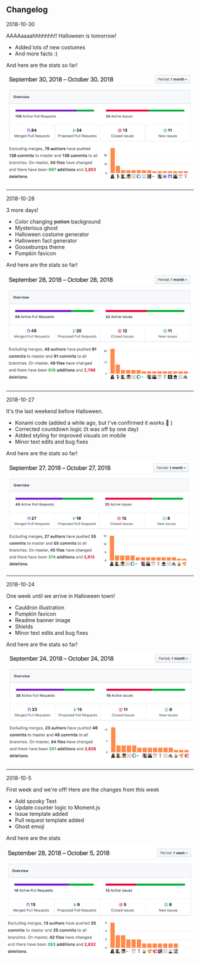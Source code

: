 ## Changelog

2018-10-30

AAAAaaaahhhhhhh!! Halloween is tomorrow!

- Added lots of new costumes
- And more facts :)

And here are the stats so far!

![Stats from September 30, 2018 – October 30, 2018](img/stats-2018-10-30.png)

***

2018-10-28

3 more days!

- Color changing ~~potion~~ background
- Mysterious ghost
- Halloween costume generator
- Halloween fact generator
- Goosebumps theme
- Pumpkin favicon

And here are the stats so far!

![Stats from September 28, 2018 – October 28, 2018](img/stats-2018-10-28.png)

***

2018-10-27

It's the last weekend before Halloween.

- Konami code (added a while ago, but I've confirmed it works :ghost: )
- Corrected countdown logic (it was off by one day)
- Added styling for improved visuals on mobile
- Minor text edits and bug fixes

And here are the stats so far!

![Stats from September 27, 2018 – October 27, 2018](img/stats-2018-10-27.png)

***

2018-10-24

One week until we arrive in Halloween town!

- Cauldron illustration
- Pumpkin favicon
- Readme banner image
- Shields
- Minor text edits and bug fixes

And here are the stats so far!

![Stats from September 24, 2018 – October 24, 2018](img/stats-2018-10-24.png)

***

2018-10-5

First week and we're off! Here are the changes from this week

- Add spooky Text
- Update counter logic to Moment.js
- Issue template added
- Pull request template added
- Ghost emoji

And here are the stats

![Stats from September 28, 2018 – October 5, 2018](img/stats-2018-10-5.png)
